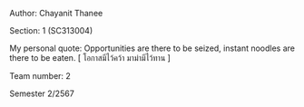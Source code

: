 Author: Chayanit Thanee

Section: 1 (SC313004)

My personal quote: Opportunities are there to be seized, instant noodles are there to be eaten. [ โอกาสมีไว้คว้า มาม่ามีไว้ทาน ]

Team number: 2

Semester 2/2567
